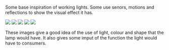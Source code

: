<p> Some base inspiration of working lights. Some use senors, motions and reflections to show the visual effect it has. </p>


<img src="http://www.feelguide.com/wp-content/uploads/2011/02/Kinema2.jpg">

<img src="http://www.magic4walls.com/wp-content/uploads/2014/03/lamp-glass-reflection-lights-table-photo-dark-widescreen.jpg">

<img src="https://s-media-cache-ak0.pinimg.com/236x/af/df/dd/afdfddcae5526887a2a96470afd7b622.jpg">

<img src="http://payload120.cargocollective.com/1/10/320592/4700089/1_lamp_1000.jpg">

<img src="http://assets.inhabitat.com/wp-content/blogs.dir/1/files/2012/10/Cinimod-Studio-IceAngel4-537x359.jpg">

These images give a good idea of the use of light, colour and shape that the lamp would have. It also gives some imput of the function the light would have to consumers.